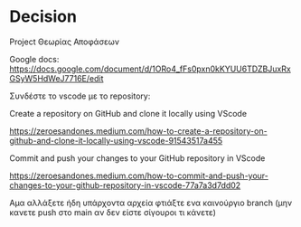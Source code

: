 # Decision
Project Θεωρίας Αποφάσεων 

Google docs: https://docs.google.com/document/d/1ORo4_fFs0pxn0kKYUU6TDZBJuxRxGSyW5HdWeJ7716E/edit

Συνδέστε το vscode με το repository:

Create a repository on GitHub and clone it locally using VScode

https://zeroesandones.medium.com/how-to-create-a-repository-on-github-and-clone-it-locally-using-vscode-91543517a455

Commit and push your changes to your GitHub repository in VScode

https://zeroesandones.medium.com/how-to-commit-and-push-your-changes-to-your-github-repository-in-vscode-77a7a3d7dd02



Αμα αλλάξετε ήδη υπάρχοντα αρχεία φτιάξτε ενα καινούργιο branch (μην κανετε push στο main αν δεν είστε σίγουροι τι κάνετε)